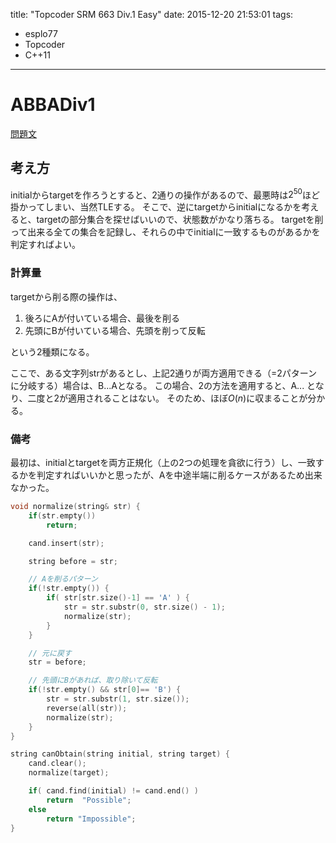 title: "Topcoder SRM 663 Div.1 Easy"
date: 2015-12-20 21:53:01
tags:
- esplo77
- Topcoder
- C++11
---

# ABBADiv1
[問題文](https://community.topcoder.com/stat?c=problem_statement&pm=13922&rd=16512)

## 考え方
initialからtargetを作ろうとすると、2通りの操作があるので、最悪時は$2^{50}$ほど掛かってしまい、当然TLEする。
そこで、逆にtargetからinitialになるかを考えると、targetの部分集合を探せばいいので、状態数がかなり落ちる。
targetを削って出来る全ての集合を記録し、それらの中でinitialに一致するものがあるかを判定すればよい。

### 計算量
targetから削る際の操作は、

1. 後ろにAが付いている場合、最後を削る
2. 先頭にBが付いている場合、先頭を削って反転

という2種類になる。

ここで、ある文字列strがあるとし、上記2通りが両方適用できる（=2パターンに分岐する）場合は、B...Aとなる。
この場合、2の方法を適用すると、A... となり、二度と2が適用されることはない。
そのため、ほぼ$O(n)$に収まることが分かる。

### 備考
最初は、initialとtargetを両方正規化（上の2つの処理を貪欲に行う）し、一致するかを判定すればいいかと思ったが、Aを中途半端に削るケースがあるため出来なかった。

```C++
void normalize(string& str) {
    if(str.empty())
        return;

    cand.insert(str);

    string before = str;

    // Aを削るパターン
    if(!str.empty()) {
        if( str[str.size()-1] == 'A' ) {
            str = str.substr(0, str.size() - 1);
            normalize(str);
        }
    }

    // 元に戻す
    str = before;

    // 先頭にBがあれば、取り除いて反転
    if(!str.empty() && str[0]== 'B') {
        str = str.substr(1, str.size());
        reverse(all(str));
        normalize(str);
    }
}

string canObtain(string initial, string target) {
    cand.clear();
    normalize(target);

    if( cand.find(initial) != cand.end() )
        return  "Possible";
    else
        return "Impossible";
}
```
